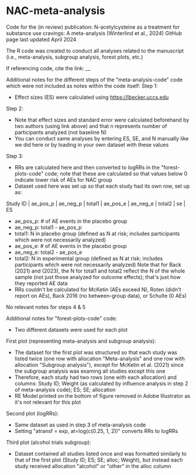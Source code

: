 # NAC-meta-analysis
Code for the (in review) publication: N-acetylcysteine as a treatment for substance use cravings: A meta-analysis (Winterlind et al., 2024)
GitHub page last updated April 2024

The R code was created to conduct all analyses related to the manuscript (i.e., meta-analysis, subgroup analysis, forest plots, etc.)

If referencing code, cite the link: __

Additional notes for the different steps of the "meta-analysis-code" code which were not included as notes within the code itself:
Step 1:
- Effect sizes (ES) were calculated using https://lbecker.uccs.edu

Step 2:
- Note that effect sizes and standard error were calculated beforehand by two authors (using link above) and that n represents number of participants analyzed (not baseline N)
- You can conduct same analyses by entering ES, SE, and N manually like we did here or by loading in your own dataset with these values

Step 3:
- RRs are calculated here and then converted to logRRs in the "forest-plots-code" code; note that these are calculated so that values below 0 indicate lower risk of AEs for NAC group
- Dataset used here was set up so that each study had its own row, set up as:

Study ID       |  ae_pos_p  |  ae_neg_p  |  total1  |  ae_pos_e  |  ae_neg_e  |  total2 |    se     | ES
- ae_pos_p: # of AE events in the placebo group
- ae_neg_p: total1 - ae_pos_p
- total1: N in placebo group (defined as N at risk; includes participants which were not necessarily analyzed)
- ae_pos_e: # of AE events in the placebo group
- ae_neg_e: total2 - ae_pos_e
- total2: N in experimental group (defined as N at risk; includes participants which were not necessarily analyzed)
Note that for Back (2021) and (2023), the N for total1 and total2 reflect the N of the whole sample (not just those analyzed for outcome effects); that's just how they reported AE data
- RRs couldn't be calculated for McKetin (AEs exceed N), Roten (didn't report on AEs), Back 2016 (no between-group data), or Schulte (0 AEs)

No relevant notes for steps 4 & 5


Additional notes for "forest-plots-code" code:
- Two different datasets were used for each plot

First plot (representing meta-analysis and subgroup analysis): 
- The dataset for the first plot was structured so that each study was listed twice (one row with allocation "Meta-analysis" and one row with allocation "Subgroup analysis"), except for McKetin et al. (2021) since the subgroup analysis was examing all studies except this one
- Therefore, each study had two rows (one with each allocation) and columns: Study ID; Weight (as calculated by influence analysis in step 2 of meta-analysis code); ES; SE; allocation
- RE Model printed on the bottom of figure removed in Adobe Illustrator as it's not relevant for this plot

Second plot (logRRs):
 - Same dataset as used in step 3 of meta-analysis code
 - Setting "atransf = exp, at=log(c(0.25, 1, 2))" converts RRs to logRRs
 
 Third plot (alcohol trials subgroup):
 - Dataset contained all studies listed once and was formatted similarly to that of the first plot (Study ID; ES; SE; alloc; Weight), but instead each study received allocation "alcohol" or "other" in the alloc column
